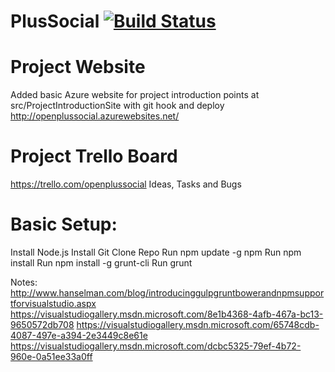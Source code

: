 PlusSocial [![Build Status](https://travis-ci.org/OpenPlusSocial/PlusSocial.svg)](https://travis-ci.org/OpenPlusSocial/PlusSocial)
==========


Project Website
===============
Added basic Azure website for project introduction
points at src/ProjectIntroductionSite with git hook and deploy
http://openplussocial.azurewebsites.net/


Project Trello Board
====================
https://trello.com/openplussocial
Ideas, Tasks and Bugs



Basic Setup:
============

Install Node.js
Install Git
Clone Repo
Run npm update -g npm
Run npm install
Run npm install -g grunt-cli
Run grunt



Notes:
http://www.hanselman.com/blog/introducinggulpgruntbowerandnpmsupportforvisualstudio.aspx
https://visualstudiogallery.msdn.microsoft.com/8e1b4368-4afb-467a-bc13-9650572db708
https://visualstudiogallery.msdn.microsoft.com/65748cdb-4087-497e-a394-2e3449c8e61e
https://visualstudiogallery.msdn.microsoft.com/dcbc5325-79ef-4b72-960e-0a51ee33a0ff
